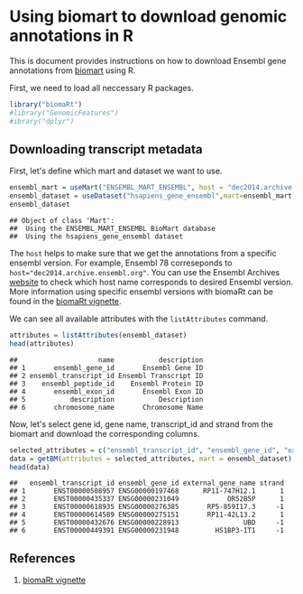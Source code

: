 
Using biomart to download genomic annotations in R
===================================================

This is document provides instructions on how to download Ensembl gene annotations from [biomart](http://www.ensembl.org/biomart/) using R. 

First, we need to load all neccessary R packages.


```r
library("biomaRt")
#library("GenomicFeatures")
#ibrary("dplyr")
```

## Downloading transcript metadata
First, let's define which mart and dataset we want to use. 

```r
ensembl_mart = useMart("ENSEMBL_MART_ENSEMBL", host = "dec2014.archive.ensembl.org")
ensembl_dataset = useDataset("hsapiens_gene_ensembl",mart=ensembl_mart)
ensembl_dataset
```

```
## Object of class 'Mart':
##  Using the ENSEMBL_MART_ENSEMBL BioMart database
##  Using the hsapiens_gene_ensembl dataset
```
The `host` helps to make sure that we get the annotations from a specific ensembl version. For example, Ensembl 78 correseponds to `host="dec2014.archive.ensembl.org"`. You can use the Ensembl Archives [website](http://www.ensembl.org/info/website/archives/index.html) to check which host name corresponds to desired Ensembl version. More information using specific ensembl versions with biomaRt can be found in the [biomaRt vignette].

We can see all available attributes with the `listAttributes` command. 

```r
attributes = listAttributes(ensembl_dataset)
head(attributes)
```

```
##                    name           description
## 1       ensembl_gene_id       Ensembl Gene ID
## 2 ensembl_transcript_id Ensembl Transcript ID
## 3    ensembl_peptide_id    Ensembl Protein ID
## 4       ensembl_exon_id       Ensembl Exon ID
## 5           description           Description
## 6       chromosome_name       Chromosome Name
```

Now, let's select gene id, gene name, transcript_id and strand from the biomart and download the corresponding columns.

```r
selected_attributes = c("ensembl_transcript_id", "ensembl_gene_id", "external_gene_name", "strand")
data = getBM(attributes = selected_attributes, mart = ensembl_dataset)
head(data)
```

```
##   ensembl_transcript_id ensembl_gene_id external_gene_name strand
## 1       ENST00000508957 ENSG00000197468      RP11-747H12.1      1
## 2       ENST00000435337 ENSG00000231049            OR52B5P      1
## 3       ENST00000618935 ENSG00000276385       RP5-859I17.3     -1
## 4       ENST00000614589 ENSG00000275151       RP11-42L13.2      1
## 5       ENST00000432676 ENSG00000228913                UBD     -1
## 6       ENST00000449391 ENSG00000231948         HS1BP3-IT1     -1
```


## References
1. [biomaRt vignette]

[biomaRt vignette]:http://www.bioconductor.org/packages/release/bioc/vignettes/biomaRt/inst/doc/biomaRt.pdf
